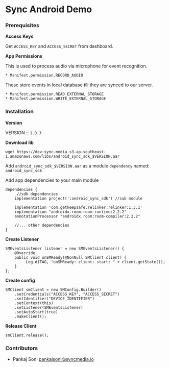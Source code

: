 # Sync Android Demo

### Prerequisites

__Access Keys__

Get `ACCESS_KEY` and `ACCESS_SECRET` from dashboard.

__App Permissions__

This is used to process audio via microphone for event recognition.

```
* Manifest.permission.RECORD_AUDIO
```

These store events in local database till they are synced to our server.

```
* Manifest.permission.READ_EXTERNAL_STORAGE
* Manifest.permission.WRITE_EXTERNAL_STORAGE
```


### Installation

__Version__

VERSION :: `1.0.3`

__Download lib__


```
wget https://dev-sync-media.s3-ap-southeast-1.amazonaws.com/libs/android_sync_sdk_$VERSION.aar
```

Add `android_sync_sdk_$VERSION.aar` as a module `dependency` named: `android_sync_sdk`

Add app dependencies to your main module

```
dependencies {
     //sdk dependencies
    implementation project(':android_sync_sdk') //sub module
     
    implementation 'com.getkeepsafe.relinker:relinker:1.3.1'
    implementation "androidx.room:room-runtime:2.2.2"
    annotationProcessor "androidx.room:room-compiler:2.2.2"
    
	//... other dependencies
}
```

__Create Listener__

```
SMEventsListener listener = new SMEventsListener() {
    @Override
    public void onSMReady(@NonNull SMClient client) {
         Log.d(TAG, "onSMReady: client: start: " + client.getState());
    }
};
```

__Create config__

```
SMClient smClient = new SMConfig.Builder()
	.setCredentials("ACCESS_KEY", "ACCESS_SECRET")
	.setIdentifier("DEVICE_IDENTIFIER")
	.setContext(this)
	.setListener(SMEventsListener)
	.setAutoStart(true)
	.makeClient();
```

__Release Client__

```
smClient.release();
```

### Contributors

* Pankaj Soni <pankajsoni@syncmedia.io>

